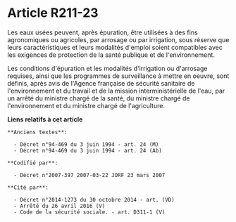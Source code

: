 # Article R211-23

Les eaux usées peuvent, après épuration, être utilisées à des fins agronomiques ou agricoles, par arrosage ou par irrigation,
sous réserve que leurs caractéristiques et leurs modalités d'emploi soient compatibles avec les exigences de protection de la
santé publique et de l'environnement.

Les conditions d'épuration et les modalités d'irrigation ou d'arrosage requises, ainsi que les programmes de surveillance à
mettre en oeuvre, sont définis, après avis de l'Agence française de sécurité sanitaire de l'environnement et du travail et de
la mission interministérielle de l'eau, par un arrêté du ministre chargé de la santé, du ministre chargé de l'environnement
et du ministre chargé de l'agriculture.

**Liens relatifs à cet article**

	**Anciens textes**:

	  - Décret n°94-469 du 3 juin 1994 - art. 24 (M)
	  - Décret n°94-469 du 3 juin 1994 - art. 24 (Ab)

	**Codifié par**:

	  - Décret n°2007-397 2007-03-22 JORF 23 mars 2007

	**Cité par**:

	  - Décret n°2014-1273 du 30 octobre 2014 - art. (VD)
	  - Arrêté du 26 avril 2016 (V)
	  - Code de la sécurité sociale. - art. D311-1 (V)
